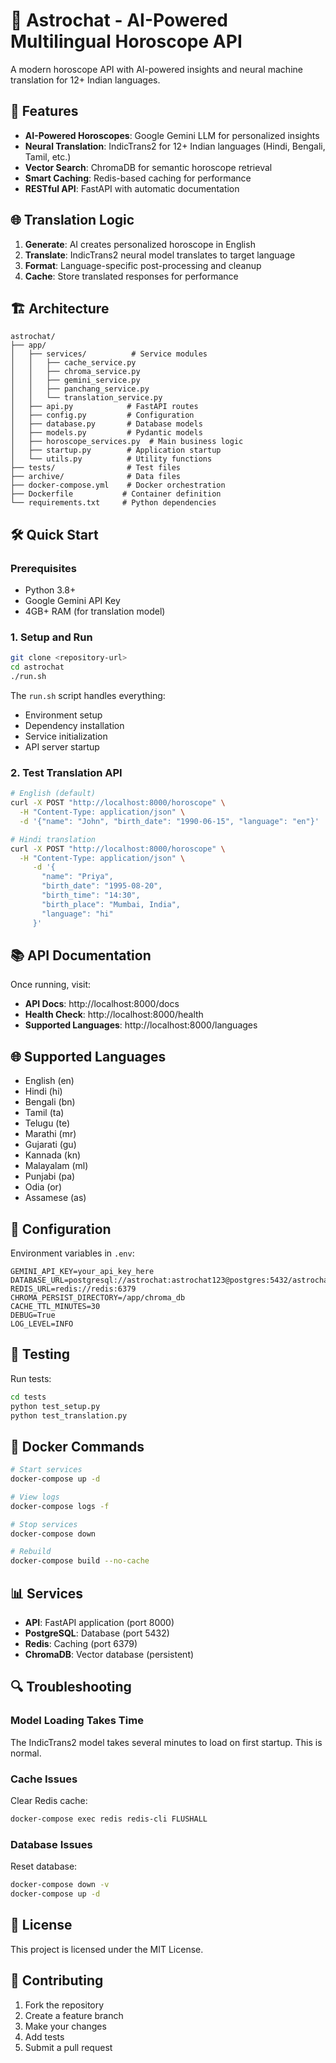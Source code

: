 # 🌌 Astrochat - AI-Powered Multilingual Horoscope API

A modern horoscope API with AI-powered insights and neural machine translation for 12+ Indian languages.

## 🚀 Features

- **AI-Powered Horoscopes**: Google Gemini LLM for personalized insights
- **Neural Translation**: IndicTrans2 for 12+ Indian languages (Hindi, Bengali, Tamil, etc.)
- **Vector Search**: ChromaDB for semantic horoscope retrieval
- **Smart Caching**: Redis-based caching for performance
- **RESTful API**: FastAPI with automatic documentation

## 🌐 Translation Logic

1. **Generate**: AI creates personalized horoscope in English
2. **Translate**: IndicTrans2 neural model translates to target language
3. **Format**: Language-specific post-processing and cleanup
4. **Cache**: Store translated responses for performance

## 🏗️ Architecture

```
astrochat/
├── app/
│   ├── services/          # Service modules
│   │   ├── cache_service.py
│   │   ├── chroma_service.py
│   │   ├── gemini_service.py
│   │   ├── panchang_service.py
│   │   └── translation_service.py
│   ├── api.py            # FastAPI routes
│   ├── config.py         # Configuration
│   ├── database.py       # Database models
│   ├── models.py         # Pydantic models
│   ├── horoscope_services.py  # Main business logic
│   ├── startup.py        # Application startup
│   └── utils.py          # Utility functions
├── tests/                # Test files
├── archive/              # Data files
├── docker-compose.yml    # Docker orchestration
├── Dockerfile           # Container definition
└── requirements.txt     # Python dependencies
```

## 🛠️ Quick Start

### Prerequisites
- Python 3.8+
- Google Gemini API Key
- 4GB+ RAM (for translation model)

### 1. Setup and Run
```bash
git clone <repository-url>
cd astrochat
./run.sh
```

The `run.sh` script handles everything:
- Environment setup
- Dependency installation
- Service initialization
- API server startup

### 2. Test Translation API
```bash
# English (default)
curl -X POST "http://localhost:8000/horoscope" \
  -H "Content-Type: application/json" \
  -d '{"name": "John", "birth_date": "1990-06-15", "language": "en"}'

# Hindi translation
curl -X POST "http://localhost:8000/horoscope" \
  -H "Content-Type: application/json" \
     -d '{
       "name": "Priya",
       "birth_date": "1995-08-20",
       "birth_time": "14:30",
       "birth_place": "Mumbai, India",
       "language": "hi"
     }'
```

## 📚 API Documentation

Once running, visit:
- **API Docs**: http://localhost:8000/docs
- **Health Check**: http://localhost:8000/health
- **Supported Languages**: http://localhost:8000/languages

## 🌐 Supported Languages

- English (en)
- Hindi (hi)
- Bengali (bn)
- Tamil (ta)
- Telugu (te)
- Marathi (mr)
- Gujarati (gu)
- Kannada (kn)
- Malayalam (ml)
- Punjabi (pa)
- Odia (or)
- Assamese (as)

## 🔧 Configuration

Environment variables in `.env`:
```env
GEMINI_API_KEY=your_api_key_here
DATABASE_URL=postgresql://astrochat:astrochat123@postgres:5432/astrochat
REDIS_URL=redis://redis:6379
CHROMA_PERSIST_DIRECTORY=/app/chroma_db
CACHE_TTL_MINUTES=30
DEBUG=True
LOG_LEVEL=INFO
```

## 🧪 Testing

Run tests:
```bash
cd tests
python test_setup.py
python test_translation.py
```

## 🐳 Docker Commands

```bash
# Start services
docker-compose up -d

# View logs
docker-compose logs -f

# Stop services
docker-compose down

# Rebuild
docker-compose build --no-cache
```

## 📊 Services

- **API**: FastAPI application (port 8000)
- **PostgreSQL**: Database (port 5432)
- **Redis**: Caching (port 6379)
- **ChromaDB**: Vector database (persistent)

## 🔍 Troubleshooting

### Model Loading Takes Time
The IndicTrans2 model takes several minutes to load on first startup. This is normal.

### Cache Issues
Clear Redis cache:
```bash
docker-compose exec redis redis-cli FLUSHALL
```

### Database Issues
Reset database:
```bash
docker-compose down -v
docker-compose up -d
```

## 📝 License

This project is licensed under the MIT License.

## 🤝 Contributing

1. Fork the repository
2. Create a feature branch
3. Make your changes
4. Add tests
5. Submit a pull request
